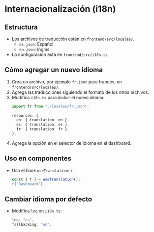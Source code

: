 # Internacionalización (i18n)

## Estructura

- Los archivos de traducción están en `frontend/src/locales/`.
  - `es.json`: Español
  - `en.json`: Inglés
- La configuración está en `frontend/src/i18n.ts`.

## Cómo agregar un nuevo idioma

1. Crea un archivo, por ejemplo `fr.json` para francés, en `frontend/src/locales/`.
2. Agrega las traducciones siguiendo el formato de los otros archivos.
3. Modifica `i18n.ts` para incluir el nuevo idioma:
   ```ts
   import fr from "./locales/fr.json";
   ...
   resources: {
     en: { translation: en },
     es: { translation: es },
     fr: { translation: fr },
   },
   ```
4. Agrega la opción en el selector de idioma en el dashboard.

## Uso en componentes

- Usa el hook `useTranslation()`:
  ```ts
  const { t } = useTranslation();
  t("Dashboard")
  ```

## Cambiar idioma por defecto

- Modifica `lng` en `i18n.ts`:
  ```ts
  lng: "es",
  fallbackLng: "es",
  ```
